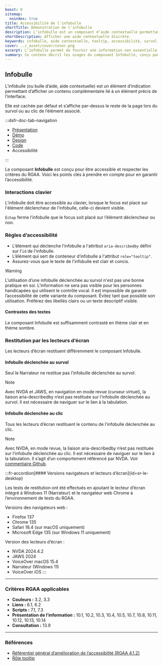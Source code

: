 ```yaml
---
boost: 0
sitemap:
  noindex: true
title: Accessibilité de l'infobulle
shortTitle: Démonstration de l'infobulle
description: L’infobulle est un composant d’aide contextuelle permettant d’afficher une information complémentaire lors du survol ou du clic sur un élément de l’interface.
shortDescription: Afficher une aide contextuelle discrète.
keywords: infobulle, aide contextuelle, tooltip, accessibilité, survol, interface, UX, design system, indication, contenu complémentaire
cover: ../_asset/cover/cover.png
excerpt: L’infobulle permet de fournir une information non essentielle de manière discrète et temporaire. Elle s’affiche au survol ou au clic et reste limitée en contenu.
summary: Ce contenu décrit les usages du composant Infobulle, conçu pour afficher une information complémentaire lorsqu’elle ne peut être intégrée directement dans la page. Il en précise les cas d’usage, les limites d’affichage sur mobile, et les bonnes pratiques d’écriture et de comportement. L’infobulle doit être concise, sans mise en forme ni interaction, et n’être utilisée que pour des précisions non essentielles. Ce guide s’adresse aux concepteurs d’interfaces souhaitant améliorer la compréhension utilisateur sans alourdir la structure de la page.
---
```


## Infobulle

L’infobulle (ou bulle d’aide, aide contextuelle) est un élément d’indication permettant d’afficher un contenu complémentaire lié à un élément précis de l’interface.

Elle est cachée par défaut et s’affiche par-dessus le reste de la page lors du survol ou au clic de l’élément associé.

:::dsfr-doc-tab-navigation

- [Présentation](../index.md)
- [Démo](../demo/index.md)
- [Design](../design/index.md)
- [Code](../code/index.md)
- Accessibilité

:::

Le composant **Infobulle** est conçu pour être accessible et respecter les critères du RGAA. Voici les points clés à prendre en compte pour en garantir l’accessibilité.

### Interactions clavier

L’infobulle doit être accessible au clavier, lorsque le focus est placé sur l'élément déclencheur de l'infobulle, celle-ci devient visible.

`Échap` ferme l’infobulle que le focus soit placé sur l’élément déclencheur ou non.

### Règles d’accessibilité

- L’élément qui déclenche l’infobulle a l'attribut `aria-describedby` défini sur l’`id` de l'infobulle.
- L’élément qui sert de conteneur d’infobulle a l'attribut `role="tooltip"`.
- Assurez-vous que le texte de l'infobulle est clair et concis.

>[!WARNING]
>L’utilisation d’une infobulle déclenchée au survol n'est pas une bonne pratique en soi. L’information ne sera pas visible pour les personnes handicapées qui utilisent le contrôle vocal. Il est impossible de garantir l’accessibilité de cette variante du composant.
>Évitez tant que possible son utilisation. Préférez des libellés clairs ou un texte descriptif visible.

#### Contrastes des textes

Le composant Infobulle est suffisamment contrasté en thème clair et en thème sombre.

### Restitution par les lecteurs d’écran

Les lecteurs d’écran restituent différemment le composant Infobulle.

#### Infobulle déclenchée au survol

Seul le Narrateur ne restitue pas l’infobulle déclenchée au survol.

> [!NOTE]
> Avec NVDA et JAWS, en navigation en mode revue (curseur virtuel), la liaison aria-describedby n’est pas restituée sur l’infobulle déclenchée au survol. Il est nécessaire de naviguer sur le lien à la tabulation.

#### Infobulle déclenchée au clic

Tous les lecteurs d’écran restituent le contenu de l’infobulle déclenchée au clic.

> [!NOTE]
> Avec NVDA, en mode revue, la liaison aria-describedby n’est pas restituée sur l’infobulle déclenchée au clic. Il est nécessaire de naviguer sur le lien à la tabulation.
> Il s’agit d’un comportement référencé par NVDA. Voir [commentaire Github](https://github.com/nvaccess/nvda/issues/9153#issuecomment-578381262).

:::fr-accordion[#### Versions navigateurs et lecteurs d’écran]{id=sr-le-desktop}

Les tests de restitution ont été effectués en ajoutant le lecteur d’écran intégré à Windows 11 (Narrateur) et le navigateur web Chrome à l’environnement de tests du RGAA.

Versions des navigateurs web&nbsp;:

- Firefox 137
- Chrome 135
- Safari 18.4 (sur macOS uniquement)
- Microsoft Edge 135 (sur Windows 11 uniquement)

Version des lecteurs d’écran&nbsp;:
- NVDA 2024.4.2
- JAWS 2024
- VoiceOver macOS 15.4
- Narrateur (Windows 11)
- VoiceOver iOS
:::

---

### Critères RGAA applicables

- **Couleurs&nbsp;:** 3.2, 3.3
- **Liens&nbsp;:** 6.1, 6.2
- **Scripts&nbsp;:** 7.1, 7.3
- **Présentation de l’information&nbsp;:** 10.1, 10.2, 10.3, 10.4, 10.5, 10.7, 10.8, 10.11, 10.12, 10.13, 10.14
- **Consultation&nbsp;:** 13.9

---

### Références

- [Référentiel général d’amélioration de l’accessibilité (RGAA 4.1.2)](https://accessibilite.numerique.gouv.fr/methode/criteres-et-tests/)
- [Rôle tooltip](https://www.w3.org/TR/wai-aria/#tooltip)
